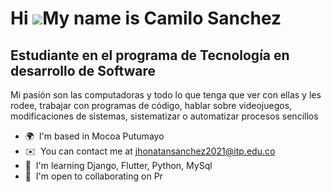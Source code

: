 Hi ![](https://user-images.githubusercontent.com/18350557/176309783-0785949b-9127-417c-8b55-ab5a4333674e.gif)My name is Camilo Sanchez
======================================================================================================================================

Estudiante en el programa de Tecnología en desarrollo de Software
-----------------------------------------------------------------

Mi pasión son las computadoras y todo lo que tenga que ver con ellas y les rodee, trabajar con programas de código, hablar sobre videojuegos, modificaciones de sistemas, sistematizar o automatizar procesos sencillos

* 🌍  I'm based in Mocoa Putumayo
* ✉️  You can contact me at [jhonatansanchez2021@itp.edu.co](mailto:jhonatansanchez2021@itp.edu.co)
* 🧠  I'm learning Django, Flutter, Python, MySql
* 🤝  I'm open to collaborating on Pr
